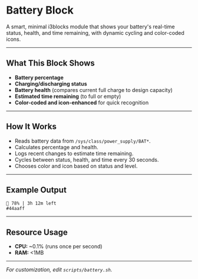 # Battery Block

A smart, minimal i3blocks module that shows your battery's real-time status, health, and time remaining, with dynamic cycling and color-coded icons.

---

## What This Block Shows

- **Battery percentage**
- **Charging/discharging status**
- **Battery health** (compares current full charge to design capacity)
- **Estimated time remaining** (to full or empty)
- **Color-coded and icon-enhanced** for quick recognition

---

## How It Works

- Reads battery data from `/sys/class/power_supply/BAT*`.
- Calculates percentage and health.
- Logs recent changes to estimate time remaining.
- Cycles between status, health, and time every 30 seconds.
- Chooses color and icon based on status and level.

---

## Example Output

```
🔋 78% | 3h 12m left
#44aaff
```

---

## Resource Usage
- **CPU:** ~0.1% (runs once per second)
- **RAM:** <1MB

---

*For customization, edit `scripts/battery.sh`.*
